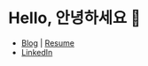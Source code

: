 # Hello, 안녕하세요 🙌

- [Blog](https://ng-lee.github.io/) | [Resume]()
- [LinkedIn](https://www.linkedin.com/in/namgonlee/)
